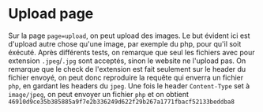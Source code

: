 # Upload page

Sur la page `page=upload`, on peut upload des images. Le but évident ici est d'upload autre chose qu'une image, par exemple du php, pour qu'il soit éxécuté.
Après différents tests, on remarque que seul les fichiers avec pour extension `.jpeg`/`.jpg` sont acceptés, sinon le website ne l'upload pas.
On remarque que le check de l'extension est fait seulement sur le header du fichier envoyé, on peut donc reproduire la requête qui enverra un fichier `php`, en gardant les headers du `jpeg`.
Une fois le header `Content-Type` set à `image/jpeg`, on peut envoyer un fichier `php` et on obtient `46910d9ce35b385885a9f7e2b336249d622f29b267a1771fbacf52133beddba8`
